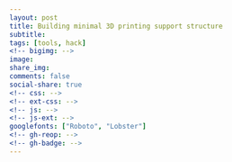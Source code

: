 ```yaml
---
layout: post
title: Building minimal 3D printing support structure
subtitle:
tags: [tools, hack]
<!-- bigimg: -->
image:
share_img:
comments: false
social-share: true
<!-- css: -->
<!-- ext-css: -->
<!-- js: -->
<!-- js-ext: -->
googlefonts: ["Roboto", "Lobster"]
<!-- gh-reop: -->
<!-- gh-badge: -->
---
```

